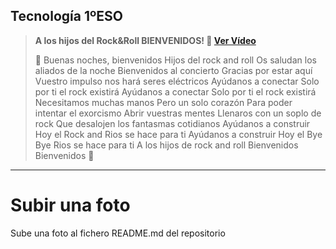 ## Tecnología 1ºESO

> **A los hijos del Rock&Roll BIENVENIDOS! :guitar: [Ver Vídeo](https://www.youtube.com/watch?v=RDXOOhvqSH0)**
> 
> :musical_score: Buenas noches, bienvenidos
Hijos del rock and roll
Os saludan los aliados de la noche
Bienvenidos al concierto
Gracias por estar aquí
Vuestro impulso nos hará seres eléctricos
Ayúdanos a conectar
Solo por ti el rock existirá
Ayúdanos a conectar
Solo por ti el rock existirá
Necesitamos muchas manos
Pero un solo corazón
Para poder intentar el exorcismo
Abrir vuestras mentes
Llenaros con un soplo de rock
Que desalojen los fantasmas cotidianos
Ayúdanos a construir
Hoy el Rock and Rios se hace para ti
Ayúdanos a construir
Hoy el Bye Bye Rios se hace para ti
A los hijos de rock and roll
Bienvenidos
Bienvenidos
:musical_score:

---

# Subir una foto

Sube una foto al fichero README.md del repositorio
